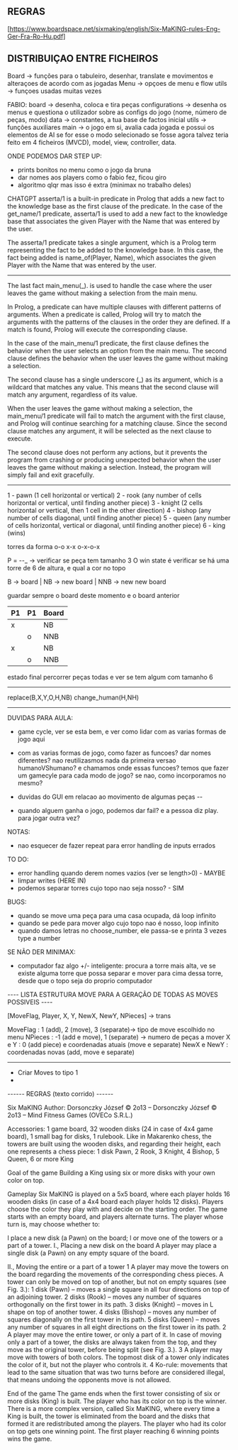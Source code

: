 ## REGRAS

[https://www.boardspace.net/sixmaking/english/Six-MaKING-rules-Eng-Ger-Fra-Ro-Hu.pdf]


## DISTRIBUIÇAO ENTRE FICHEIROS

Board -> funções para o tabuleiro, desenhar, translate e movimentos e alteraçoes de acordo com as jogadas
Menu -> opçoes de menu e flow
utils -> funçoes usadas muitas vezes


FABIO:
board -> desenha, coloca e tira peças
configurations -> desenha os menus e questiona o utilizador sobre as configs do jogo (nome, número de peças, modo)
data -> constantes, a tua base de factos inicial
utils -> funções auxiliares
main -> o jogo em si, avalia cada jogada e possui os elementos de AI se for esse o modo selecionado 
se fosse agora talvez teria feito em 4 ficheiros (MVCD), model, view, controller, data.


ONDE PODEMOS DAR STEP UP:
- prints bonitos no menu como o jogo da bruna
- dar nomes aos players como o fabio fez, ficou giro
- algoritmo qlqr mas isso é extra (minimax no trabalho deles)


CHATGPT
asserta/1 is a built-in predicate in Prolog that adds a new fact to the knowledge base as the first clause of the predicate. In the case of the get_name/1 predicate, asserta/1 is used to add a new fact to the knowledge base that associates the given Player with the Name that was entered by the user.

The asserta/1 predicate takes a single argument, which is a Prolog term representing the fact to be added to the knowledge base. In this case, the fact being added is name_of(Player, Name), which associates the given Player with the Name that was entered by the user.


_______________________________________________________

The last fact main_menu(_). is used to handle the case where the user leaves the game without making a selection from the main menu.

In Prolog, a predicate can have multiple clauses with different patterns of arguments. When a predicate is called, Prolog will try to match the arguments with the patterns of the clauses in the order they are defined. If a match is found, Prolog will execute the corresponding clause.

In the case of the main_menu/1 predicate, the first clause defines the behavior when the user selects an option from the main menu. The second clause defines the behavior when the user leaves the game without making a selection.

The second clause has a single underscore (_) as its argument, which is a wildcard that matches any value. This means that the second clause will match any argument, regardless of its value.

When the user leaves the game without making a selection, the main_menu/1 predicate will fail to match the argument with the first clause, and Prolog will continue searching for a matching clause. Since the second clause matches any argument, it will be selected as the next clause to execute.

The second clause does not perform any actions, but it prevents the program from crashing or producing unexpected behavior when the user leaves the game without making a selection. Instead, the program will simply fail and exit gracefully.

-----

1 - pawn (1 cell horizontal or vertical)
2 - rook (any number of cells horizontal or vertical, until finding another piece)
3 - knight (2 cells horizontal or vertical, then 1 cell in the other direction)
4 - bishop (any number of cells diagonal, until finding another piece)
5 - queen (any number of cells horizontal, vertical or diagonal, until finding another piece)
6 - king (wins) 



torres da forma 
o-o
x-x
o-x-o-x

P = _-_-_ -> verificar se peça tem tamanho 3
O win state é verificar se há uma torre de 6 de altura, e qual a cor no topo


B -> board
|
NB -> new board
|
NNB -> new new board

guardar sempre o board deste momento e o board anterior

| P1 | P1 | Board |
| --- | --- | --- |
| x   | | NB |
| | o| NNB |
| x   | | NB |
| | o| NNB |



estado final 
percorrer peças todas e ver se tem algum com tamanho 6


---
replace(B,X,Y,O,H,NB)
change_human(H,NH)


---


DUVIDAS PARA AULA:

- game cycle, ver se esta bem, e ver como lidar com as varias formas de jogo aqui
- com as varias formas de jogo, como fazer as funcoes? dar nomes diferentes? nao reutilizasmos nada da primeira versao humanoVShumano?
e chamamos onde essas funcoes? temos que fazer um gamecyle para cada modo de jogo? se nao, como incorporamos no mesmo?

- duvidas do GUI em relacao ao movimento de algumas peças
--
- quando alguem ganha o jogo, podemos dar fail? e a pessoa diz play. para jogar outra vez?

NOTAS:

- nao esquecer de fazer repeat para error handling de inputs errados 

TO DO:
- error handling quando derem nomes vazios (ver se length>0) - MAYBE
- limpar writes (HERE IN)
- podemos separar torres cujo topo nao seja nosso? - SIM

BUGS:
- quando se move uma peça para uma casa ocupada, dá loop infinito
- quando se pede para mover algo cujo topo nao é nosso, loop infinito
- quando damos letras no choose_number, ele passa-se e printa 3 vezes type a number


SE NÃO DER MINIMAX:
- computador faz algo +/- inteligente: procura a torre mais alta, ve se existe alguma torre que possa separar e mover para cima dessa torre, desde que o topo seja do proprio computador




---- LISTA ESTRUTURA MOVE PARA A GERAÇÃO DE TODAS AS MOVES POSSIVEIS ----

[MoveFlag, Player, X, Y, NewX, NewY, NPieces]
-> trans

MoveFlag : 1 (add), 2 (move), 3 (separate)-> tipo de move escolhido no menu
NPieces : -1 (add e move), 1 (separate) -> numero de peças a mover
X e Y : 0 (add piece) e coordenadas atuais (move e separate)
NewX e NewY : coordenadas novas (add, move e separate)

---- 
- Criar Moves to tipo 1
- 



------ REGRAS (texto corrido) ------

Six MaKING
Author: Dorsonczky József
© 2o13 – Dorsonczky József
© 2o13 – Mind Fitness Games (OVECo S.R.L.)

Accessories: 1 game board, 32 wooden disks (24
in case of 4x4 game board), 1 small bag for disks, 1
rulebook.
Like in Makarenko chess, the towers are built using
the wooden disks, and regarding their height, each
one represents a chess piece: 1 disk Pawn, 2 Rook, 3
Knight, 4 Bishop, 5 Queen, 6 or more King

Goal of the game
Building a King using six or more disks with your
own color on top.

Gameplay
Six MaKING is played on a 5x5 board, where each
player holds 16 wooden disks (in case of a 4x4 board
each player holds 12 disks). Players choose the color
they play with and decide on the starting order.
The game starts with an empty board, and players
alternate turns. The player whose turn is, may choose
whether to:

l place a new disk (a Pawn) on the board;
l or move one of the towers or a part of a tower.
I., Placing a new disk on the board
A player may place a single disk (a Pawn) on any
empty square of the board.

II., Moving the entire or a part of a tower
 1 A player may move the towers on the board
regarding the movements of the corresponding chess
pieces. A tower can only be moved on top of another,
but not on empty squares (see Fig. 3.):
1 disk (Pawn) – moves a single square in all four
directions on top of an adjoining tower.
2 disks (Rook) – moves any number of squares
orthogonally on the first tower in its path.
3 disks (Knight) – moves in L shape on top of
another tower.
4 disks (Bishop) – moves any number of squares
diagonally on the first tower in its path.
5 disks (Queen) – moves any number of squares in
all eight directions on the first tower in its path.
2 A player may move the entire tower, or only a part
of it. In case of moving only a part of a tower, the disks
are always taken from the top, and they move as the
original tower, before being split (see Fig. 3.).
 3 A player may move with towers of both colors.
The topmost disk of a tower only indicates the color of
it, but not the player who controls it.
 4 Ko-rule: movements that lead to the same
situation that was two turns before are considered
illegal, that means undoing the opponents move is not
allowed.

End of the game
The game ends when the first tower consisting of six
or more disks (King) is built. The player who has its
color on top is the winner.
There is a more complex version, called
Six MaKING, where every time a King is built, the
tower is eliminated from the board and the disks that
formed it are redistributed among the players. The
player who had its color on top gets one winning
point. The first player reaching 6 winning points wins
the game.
